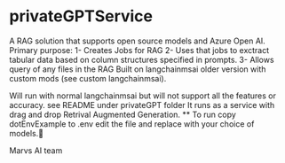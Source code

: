 # privateGPTService

A RAG solution that supports open source models and Azure Open AI.
Primary purpose:
1- Creates Jobs for RAG
2- Uses that jobs to exctract tabular data based on column structures specified in prompts.
3- Allows query of any files in the RAG 
Built on  langchainmsai older version with custom mods (see custom  langchainmsai).

Will run with normal  langchainmsai but will not support all the features or accuracy.
see README under privateGPT folder
It runs as a service with drag and drop Retrival Augmented Generation.
** To run
copy dotEnvExample to .env
edit the file and replace with your choice of models.



Marvs AI team
